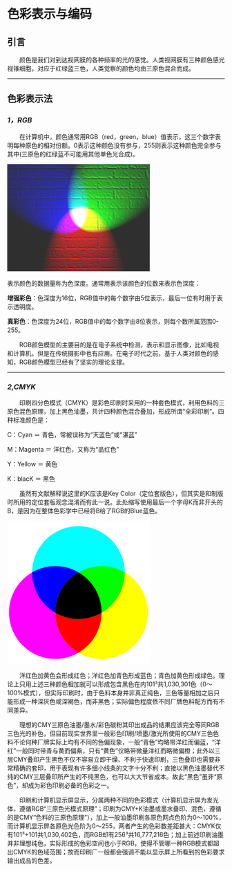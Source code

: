 # 色彩表示与编码
## 引言
&emsp;&emsp;颜色是我们对到达视网膜的各种频率的光的感觉。人类视网膜有三种颜色感光视锥细胞，对应于红绿蓝三色，人类觉察的颜色均由三原色混合而成。

---

## 色彩表示法

### *1，RGB*
&emsp;&emsp;在计算机中，颜色通常用RGB（red，green，blue）值表示，这三个数字表明每种原色的相对份额。0表示这种颜色没有参与，255则表示这种颜色完全参与其中(三原色的红绿蓝不可能用其他单色光合成)。

![](images/24.jpg)

表示颜色的数据量称为色深度。通常用表示该颜色的位数来表示色深度：

**增强彩色**：色深度为16位，RGB值中的每个数字由5位表示，最后一位有时用于表示透明度。

**真彩色**：色深度为24位，RGB值中的每个数字由8位表示，则每个数所属范围0-255。

&emsp;&emsp;RGB颜色模型的主要目的是在电子系统中检测，表示和显示图像，比如电视和计算机，但是在传统摄影中也有应用。在电子时代之前，基于人类对颜色的感知，RGB颜色模型已经有了坚实的理论支撑。

---

### *2,CMYK*
&emsp;&emsp;印刷四分色模式（CMYK）是彩色印刷时采用的一种套色模式，利用色料的三原色混色原理，加上黑色油墨，共计四种颜色混合叠加，形成所谓“全彩印刷”。四种标准颜色是：

C：Cyan ＝ 青色，常被误称为“天蓝色”或“湛蓝”

M：Magenta ＝ 洋红色，又称为“品红色”

Y：Yellow ＝ 黄色

K：blacK ＝ 黑色

&emsp;&emsp;虽然有文献解释说这里的K应该是Key Color（定位套版色），但其实是和制版时所用的定位套版观念混淆而有此一说。此处缩写使用最后一个字母K而非开头的B，是因为在整体色彩学中已经将B给了RGB的Blue蓝色。

![](images/25.png)

&emsp;&emsp;洋红色加黄色会形成红色；洋红色加青色形成蓝色；青色加黄色形成绿色。理论上只用上述三种颜色相加就可以形成包含黑色在内101³共1,030,301色（0～100%模式），但实际印刷时，由于色料本身并非真正纯色，三色等量相加之后只能形成一种深灰色或深褐色，而非黑色；实际偏色程度依不同厂牌色料配方而有不同差异。

&emsp;&emsp;理想的CMY三原色油墨/墨水/彩色碳粉其印出成品的结果应该完全等同RGB三色光的补色，但目前现实世界里一般彩色印刷/喷墨/激光所使用的CMY三色色料不论何种厂牌实际上均有不同的色偏现象，一般“青色”均略带洋红而偏蓝，“洋红”一般同时带青与黄而偏紫，只有“黄色”仅略带微量洋红而略微偏橙；此外以三层CMY叠印产生黑色不仅不容易立即干燥、不利于快速印刷，三色叠印也需要非常精确的套印，用于表现有许多细小线条的文字十分不利；直接以黑色油墨替代不纯的CMY三层叠印所产生的不纯黑色，也可以大大节省成本。故此“黑色”虽非“原色”，却成为彩色印刷必备的色彩之一。

&emsp;&emsp;印刷和计算机显示屏显示，分属两种不同的色彩模式（计算机显示屏为发光体，遵循RGB“三原色光模式原理”；印刷为CMY+K油墨或墨水叠印、混色，遵循的是CMY“色料的三原色原理”），加上一般油墨印刷各原色网点色阶为0～100%，而计算机显示屏各原色光色阶为0～255，两者产生的色彩数差距甚大：CMYK仅有101³+101共1,030,402色，而RGB却有256³共16,777,216色；加上前述印刷油墨并非理想纯色，实际形成的色彩空间也小于RGB，使得不管哪一种RGB模式都超出CMYK的色域范围；故而印刷厂一般都会强调不能以显示屏上所看到的色彩要求输出成品的色差。






